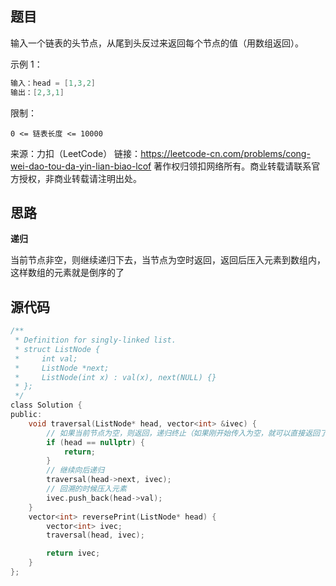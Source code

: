 ## 题目

输入一个链表的头节点，从尾到头反过来返回每个节点的值（用数组返回）。

 

示例 1：

```C
输入：head = [1,3,2]
输出：[2,3,1]
```


限制：

`0 <= 链表长度 <= 10000`

来源：力扣（LeetCode）
链接：https://leetcode-cn.com/problems/cong-wei-dao-tou-da-yin-lian-biao-lcof
著作权归领扣网络所有。商业转载请联系官方授权，非商业转载请注明出处。

## 思路

**递归**

当前节点非空，则继续递归下去，当节点为空时返回，返回后压入元素到数组内，这样数组的元素就是倒序的了

## 源代码

```C
/**
 * Definition for singly-linked list.
 * struct ListNode {
 *     int val;
 *     ListNode *next;
 *     ListNode(int x) : val(x), next(NULL) {}
 * };
 */
class Solution {
public:
    void traversal(ListNode* head, vector<int> &ivec) {
        // 如果当前节点为空，则返回，递归终止（如果刚开始传入为空，就可以直接返回了）
        if (head == nullptr) {
            return;
        }
        // 继续向后递归
        traversal(head->next, ivec);
        // 回溯的时候压入元素
        ivec.push_back(head->val);
    }
    vector<int> reversePrint(ListNode* head) {
        vector<int> ivec;
        traversal(head, ivec);

        return ivec;
    }
};
```

